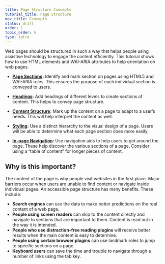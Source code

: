 ```yaml
---
title: Page Structure Concepts
tutorial_title: Page Structure
nav_title: Concepts
status: draft
order: 1
topic_order: 6
type: intro
---
```


Web pages should be structured in such a way that helps people using assistive technology to engage the content efficiently. This tutorial shows how to use HTML elements and WAI-ARIA attributes to help orientation on web pages.

* **[Page Sections](sections.html):** Identify and mark section on pages using HTML5 and WAI-ARIA roles. This ensures the purpose of each individual section is conveyed to users.

* **[Headings](headings.html):** Add headings of different levels to create sections of content. This helps to convey page structure.

* **[Content Structure](content.html):** Mark up the content on a page to adapt to a user’s needs. This will help interpret the content as well.

* **[Styling](styling.html):** Use a distinct hierarchy to the visual design of a page. Users will be able to determine what each page section does more easily.

* **[In-page Navigation](in-page-navigation.html):** Use navigation aids to help users to get around the page. These help discover the various sections of a page. Consider using a “table of content” for longer pieces of content.

## Why is this important?

The content of the page is why people visit websites in the first place. Major barriers occur when users are unable to find content or navigate inside individual pages. An accessible page structure has many benefits. These include:

* **Search engines** can use the data to make better predictions on the real content of a web page.
* **People using screen readers** can skip to the content directly and navigate to sections that are important to them. Content is read out in the way it is intended.
* **People who use distraction-free reading plugins** will receive better results when the main content is easy to determine.
* **People using certain browser plugins** can use landmark roles to jump to specific sections on a page.
* **Keyboard users** can save the time and trouble to navigate through a number of links using the tab key.

